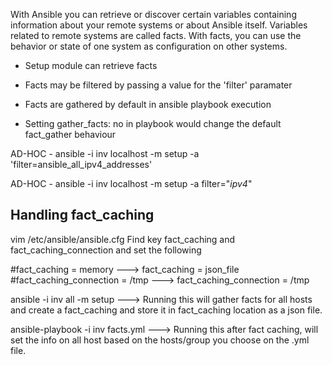 
With Ansible you can retrieve or discover certain variables containing information about your remote systems or about Ansible itself.
Variables related to remote systems are called facts. With facts, you can use the behavior or state of one system as configuration on other systems. 
                                        
- Setup module can retrieve facts

- Facts may be filtered by passing a value for the 'filter' paramater

- Facts are gathered by default in ansible playbook execution

-  Setting gather_facts: no in playbook would change the default fact_gather behaviour

AD-HOC - ansible -i inv localhost -m setup -a 'filter=ansible_all_ipv4_addresses'

AD-HOC - ansible -i inv localhost -m setup -a filter="*ipv4*"


Handling fact_caching
---------------------

vim /etc/ansible/ansible.cfg
Find key fact_caching and fact_caching_connection and set the following

#fact_caching = memory              --->  fact_caching = json_file
#fact_caching_connection = /tmp     --->  fact_caching_connection = /tmp


ansible -i inv all -m setup     --->  Running this will gather facts for all hosts and create a fact_caching and store it in fact_caching location as a json file.

ansible-playbook -i inv facts.yml  ---> Running this after fact caching, will set the info on all host based on the hosts/group you choose on the .yml file.
